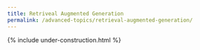 ```yaml
---
title: Retriveal Augmented Generation
permalink: /advanced-topics/retrieval-augmented-generation/
---
```


{% include under-construction.html %}